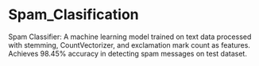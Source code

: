 # Spam_Clasification
Spam Classifier: A machine learning model trained on text data processed with stemming, CountVectorizer, and exclamation mark count as features. Achieves 98.45% accuracy in detecting spam messages on test dataset.
